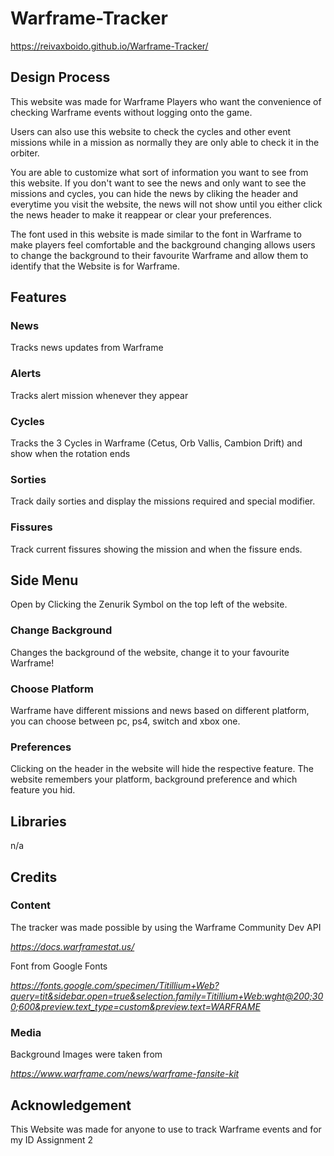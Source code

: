 # Warframe-Tracker
https://reivaxboido.github.io/Warframe-Tracker/

## Design Process
This website was made for Warframe Players who want the convenience of checking Warframe events without logging onto the game.

Users can also use this website to check the cycles and other event missions while in a mission as normally they are only able to check it in the orbiter.

You are able to customize what sort of information you want to see from this website. If you don't want to see the news and only want to see the missions and cycles, you can hide the news by cliking the header and everytime you visit the website, the news will not show until you either click the news header to make it reappear or clear your preferences.

The font used in this website is made similar to the font in Warframe to make players feel comfortable and the background changing allows users to change the background to their favourite Warframe and allow them to identify that the Website is for Warframe.

## Features

### News
Tracks news updates from Warframe

### Alerts
Tracks alert mission whenever they appear

### Cycles
Tracks the 3 Cycles in Warframe (Cetus, Orb Vallis, Cambion Drift) and show when the rotation ends

### Sorties
Track daily sorties and display the missions required and special modifier.

### Fissures
Track current fissures showing the mission and when the fissure ends.

## Side Menu
Open by Clicking the Zenurik Symbol on the top left of the website.

### Change Background
Changes the background of the website, change it to your favourite Warframe!

### Choose Platform
Warframe have different missions and news based on different platform, you can choose between pc, ps4, switch and xbox one.

### Preferences
Clicking on the header in the website will hide the respective feature.
The website remembers your platform, background preference and which feature you hid.

## Libraries
n/a

## Credits
### Content
The tracker was made possible by using the Warframe Community Dev API

*https://docs.warframestat.us/*

Font from Google Fonts

*https://fonts.google.com/specimen/Titillium+Web?query=tit&sidebar.open=true&selection.family=Titillium+Web:wght@200;300;600&preview.text_type=custom&preview.text=WARFRAME*

### Media
Background Images were taken from

*https://www.warframe.com/news/warframe-fansite-kit*

## Acknowledgement
This Website was made for anyone to use to track Warframe events and for my ID Assignment 2
